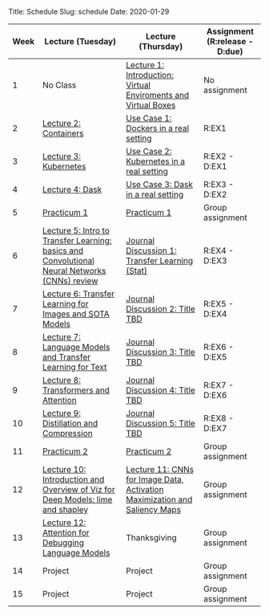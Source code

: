 Title: Schedule
Slug: schedule
Date: 2020-01-29


|Week|Lecture (Tuesday)|Lecture (Thursday)|Assignment (R:release - D:due)|
|-----|-----|-----|-----|
|1|No Class|[Lecture 1: Introduction: Virtual Enviroments and Virtual Boxes]({filename}/lectures/lecture1/index.md)|No assignment|
|2|[Lecture 2: Containers]({filename}/lectures/lecture2/index.md)|[Use Case 1: Dockers in a real setting]({filename}/use_cases/use_case1/index.md)|R:EX1|
|3|[Lecture 3: Kubernetes]({filename}/lectures/lecture3/index.md)|[Use Case 2: Kubernetes in a real setting]({filename}/use_cases/use_case2/index.md)|R:EX2 - D:EX1|
|4|[Lecture 4: Dask]({filename}/lectures/lecture4/index.md)|[Use Case 3: Dask in a real setting]({filename}/use_cases/use_case3/index.md)|R:EX3 - D:EX2|
|5|[Practicum 1]({filename}/practicums/practicum1/index.md)|[Practicum 1]({filename}/practicums/practicum1/index.md)|Group assignment|
|6|[Lecture 5: Intro to Transfer Learning: basics and Convolutional Neural Networks (CNNs) review]({filename}/lectures/lecture5/index.md)|[Journal Discussion 1: Transfer Learning (Stat)]({filename}/readings/reading4/index.md)|R:EX4 - D:EX3|
|7|[Lecture 6: Transfer Learning for Images and SOTA Models]({filename}/lectures/lecture6/index.md)|[Journal Discussion 2: Title TBD]({filename}/readings/reading5/index.md)|R:EX5 - D:EX4|
|8|[Lecture 7: Language Models and Transfer Learning for Text]({filename}/lectures/lecture7/index.md)|[Journal Discussion 3: Title TBD]({filename}/readings/reading6/index.md)|R:EX6 - D:EX5|
|9|[Lecture 8: Transformers and Attention]({filename}/lectures/lecture8/index.md)|[Journal Discussion 4: Title TBD]({filename}/readings/reading7/index.md)|R:EX7 - D:EX6|
|10|[Lecture 9: Distillation and Compression]({filename}/lectures/lecture9/index.md)|[Journal Discussion 5: Title TBD]({filename}/readings/reading7/index.md)|R:EX8 - D:EX7|
|11|[Practicum 2]({filename}/practicums/practicum2/index.md)|[Practicum 2]({filename}/practicums/practicum2/index.md)|Group assignment|
|12|[Lecture 10: Introduction and Overview of Viz for Deep Models: lime and shapley]({filename}/lectures/lecture10/index.md)|[Lecture 11: CNNs for Image Data, Activation Maximization and Saliency Maps]({filename}/lectures/lecture11/index.md)|Group assignment|
|13|[Lecture 12: Attention for Debugging Language Models]({filename}/lectures/lecture12/index.md)|Thanksgiving|Group assignment|
|14|Project|Project|Group assignment|
|15|Project|Project|Group assignment|